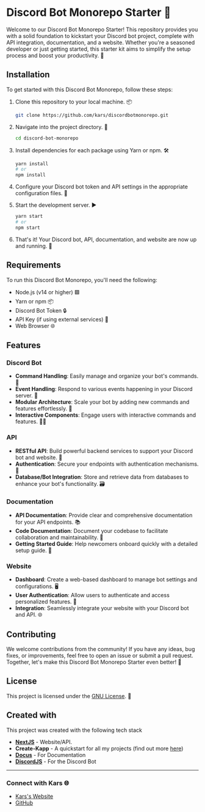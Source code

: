 # Discord Bot Monorepo Starter 🤖

Welcome to our Discord Bot Monorepo Starter! This repository provides you with a solid foundation to kickstart your Discord bot project, complete with API integration, documentation, and a website. Whether you're a seasoned developer or just getting started, this starter kit aims to simplify the setup process and boost your productivity. 🚀

## Installation

To get started with this Discord Bot Monorepo, follow these steps:

1. Clone this repository to your local machine. 📦
   ```bash
   git clone https://github.com/kars/discordbotmonorepo.git
   ```

2. Navigate into the project directory. 📂
   ```bash
   cd discord-bot-monorepo
   ```

3. Install dependencies for each package using Yarn or npm. 🛠️
   ```bash
   yarn install
   # or
   npm install
   ```

4. Configure your Discord bot token and API settings in the appropriate configuration files. 🔑

5. Start the development server. ▶️
   ```bash
   yarn start
   # or
   npm start
   ```

6. That's it! Your Discord bot, API, documentation, and website are now up and running. 🎉

## Requirements

To run this Discord Bot Monorepo, you'll need the following:

- Node.js (v14 or higher) 🟩
- Yarn or npm 📦
- Discord Bot Token 🔒
- API Key (if using external services) 🔑
- Web Browser 🌐

## Features

### Discord Bot
- **Command Handling**: Easily manage and organize your bot's commands. 💬
- **Event Handling**: Respond to various events happening in your Discord server. 🎈
- **Modular Architecture**: Scale your bot by adding new commands and features effortlessly. 🧩
- **Interactive Components**: Engage users with interactive commands and features. 🤹‍♂️

### API
- **RESTful API**: Build powerful backend services to support your Discord bot and website. 📡
- **Authentication**: Secure your endpoints with authentication mechanisms. 🔐
- **Database/Bot Integration**: Store and retrieve data from databases to enhance your bot's functionality. 🗃️

### Documentation
- **API Documentation**: Provide clear and comprehensive documentation for your API endpoints. 📚
- **Code Documentation**: Document your codebase to facilitate collaboration and maintainability. 📝
- **Getting Started Guide**: Help newcomers onboard quickly with a detailed setup guide. 🚀

### Website
- **Dashboard**: Create a web-based dashboard to manage bot settings and configurations. 🖥️
- **User Authentication**: Allow users to authenticate and access personalized features. 🔐
- **Integration**: Seamlessly integrate your website with your Discord bot and API. 🌐

## Contributing

We welcome contributions from the community! If you have any ideas, bug fixes, or improvements, feel free to open an issue or submit a pull request. Together, let's make this Discord Bot Monorepo Starter even better! 🤝

## License

This project is licensed under the [GNU License](LICENSE). 📜

## Created with
This project was created with the following tech stack

- **[NextJS](https://nextjs.org)** - Website/API. 
- **Create-Kapp** - A quickstart for all my projects (find out more [here](https://github.com/kars1996/template))
- **[Docus](https://docus.dev)** - For Documentation
- **[DiscordJS](https://discord.js.org/)** - For the Discord Bot

---

### Connect with Kars 🌐
- [Kars's Website](https://kars.bio)
- [GitHub](https://github.com/kars1996)